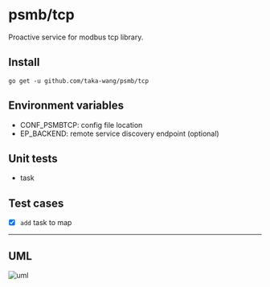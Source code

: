 # psmb/tcp

Proactive service for modbus tcp library.

## Install

```
go get -u github.com/taka-wang/psmb/tcp
```


## Environment variables

- CONF_PSMBTCP: config file location
- EP_BACKEND: remote service discovery endpoint (optional)

## Unit tests

- task

## Test cases

- [x] `add` task to map

---

## UML 

![uml](http://uml.cmwang.net:8000/plantuml/svg/5SZ13S0W2030LTe1AlzkWzIeAQ0HYEitlUUTNOdZAR7uQExJRe25EzNkBN9OMJJKYtgY8U3uuhLHAymG1a7pie0OpK2oqqp_Vm00)
